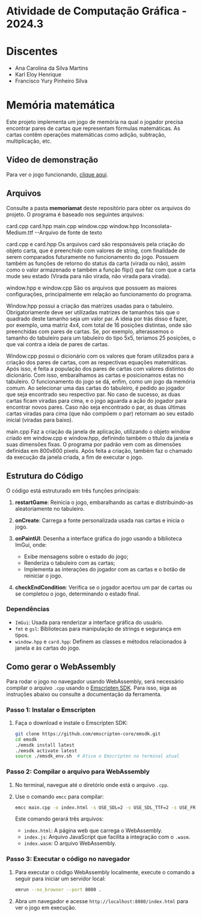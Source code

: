 # Atividade de Computação Gráfica - 2024.3

# Discentes
- Ana Carolina da Silva Martins
- Karl Eloy Henrique
- Francisco Yury Pinheiro Silva

# Memória matemática

Este projeto implementa um jogo de memória na qual o jogador precisa encontrar pares de cartas que representam fórmulas matemáticas. As cartas contêm operações matemáticas como adição, subtração, multiplicação, etc. 

## Vídeo de demonstração

Para ver o jogo funcionando, [clique aqui](https://youtu.be/nyBvsQ9mdGU).

## Arquivos
Consulte a pasta **memoriamat** deste repositório para obter os arquivos do projeto.
O programa é baseado nos seguintes arquivos:

card.cpp
card.hpp
main.cpp
window.cpp
window.hpp
Inconsolata-Medium.ttf --Arquivo de fonte de texto

card.cpp e card.hpp
Os arquivos card são responsáveis pela criação do objeto carta, que é preenchido com valores de string, com finalidade de serem comparados futuramente no funcionamento do jogo.
Possuem também as funções de retorno do status da carta (virada ou não), assim como o valor armazenado e também a função flip() que faz com que a carta mude seu estado (Virada para não virada, não virada para virada).

window.hpp e window.cpp
São os arquivos que possuem as maiores configurações, principalmente em relação ao funcionamento do programa. 

Window.hpp possui a criação das matrizes usadas para o tabuleiro. Obrigatoriamente deve ser utilizadas matrizes de tamanhos tais que o quadrado deste tamanho seja um valor par. A ideia por trás disso é fazer, por exemplo, uma matriz 4x4, com total de 16 posições distintas, onde são preenchidas com pares de cartas. Se, por exemplo, alterassemos o tamanho do tabuleiro para um tabuleiro do tipo 5x5, teríamos 25 posições, o que vai contra a ideia de pares de cartas.

Window.cpp possui o dicionário com os valores que foram utilizados para a criação dos pares de cartas, com as respectivas equações matemáticas. Após isso, é feita a população dos pares de cartas com valores distintos do dicionário. Com isso, embaralhamos as cartas e posicionamos estas no tabuleiro. O funcionamento do jogo se dá, enfim, como um jogo da memória comum. Ao selecionar uma das cartas do tabuleiro, é pedido ao jogador que seja encontrado seu respectivo par. No caso de sucesso, as duas cartas ficam viradas para cima, e o jogo aguarda a ação do jogador para encontrar novos pares. Caso não seja encontrado o par, as duas últimas cartas viradas para cima (que não compõem o par) retornam ao seu estado inicial (viradas para baixo).

main.cpp
Faz a criação da janela de aplicação, utilizando o objeto window criado em window.cpp e window.hpp, definindo também o título da janela e suas dimensões fixas. O programa por padrão vem com as dimensões definidas em 800x600 pixels. Após feita a criação, também faz o chamado da execução da janela criada, a fim de executar o jogo.

## Estrutura do Código

O código está estruturado em três funções principais:

1. **restartGame**: Reinicia o jogo, embaralhando as cartas e distribuindo-as aleatoriamente no tabuleiro.

2. **onCreate**: Carrega a fonte personalizada usada nas cartas e inicia o jogo.

3. **onPaintUI**: Desenha a interface gráfica do jogo usando a biblioteca ImGui, onde:
   - Exibe mensagens sobre o estado do jogo;
   - Renderiza o tabuleiro com as cartas;
   - Implementa as interações do jogador com as cartas e o botão de reiniciar o jogo.

4. **checkEndCondition**: Verifica se o jogador acertou um par de cartas ou se completou o jogo, determinando o estado final.

### Dependências

- `ImGui`: Usada para renderizar a interface gráfica do usuário.
- `fmt` e `gsl`: Bibliotecas para manipulação de strings e segurança em tipos.
- `window.hpp` e `card.hpp`: Definem as classes e métodos relacionados à janela e às cartas do jogo.

## Como gerar o WebAssembly

Para rodar o jogo no navegador usando WebAssembly, será necessário compilar o arquivo `.cpp` usando o [Emscripten SDK](https://emscripten.org/). Para isso, siga as instruções abaixo ou consulte a documentação da ferramenta.

### Passo 1: Instalar o Emscripten

1. Faça o download e instale o Emscripten SDK:
   ```bash
   git clone https://github.com/emscripten-core/emsdk.git
   cd emsdk
   ./emsdk install latest
   ./emsdk activate latest
   source ./emsdk_env.sh  # Ativa o Emscripten no terminal atual
   ```

### Passo 2: Compilar o arquivo para WebAssembly

1. No terminal, navegue até o diretório onde está o arquivo `.cpp`.
2. Use o comando `emcc` para compilar:

   ```bash
   emcc main.cpp -o index.html -s USE_SDL=2 -s USE_SDL_TTF=2 -s USE_FREETYPE=1
   ```

   Este comando gerará três arquivos:
   - `index.html`: A página web que carrega o WebAssembly.
   - `index.js`: Arquivo JavaScript que facilita a integração com o `.wasm`.
   - `index.wasm`: O arquivo WebAssembly.

### Passo 3: Executar o código no navegador

1. Para executar o código WebAssembly localmente, execute o comando a seguir para iniciar um servidor local:
   ```bash
   emrun --no_browser --port 8080 .
   ```

2. Abra um navegador e acesse `http://localhost:8080/index.html` para ver o jogo em execução.
